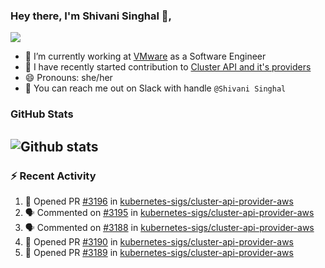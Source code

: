 ### Hey there, I'm Shivani Singhal 👋, 
![](https://komarev.com/ghpvc/?username=shivi28&color=green)

- 🔭 I’m currently working at [VMware](https://tanzu.vmware.com/) as a Software Engineer
- 👯 I have recently started contribution to [Cluster API and it's providers](https://github.com/kubernetes-sigs/cluster-api)
- 😄 Pronouns: she/her
- 💞️ You can reach me out on Slack with handle `@Shivani Singhal` 


### GitHub Stats

![Github stats](https://github-readme-stats.vercel.app/api?username=shivi28&count_private=true&show_icons=true&theme=dark&include_all_commits=true)
---

### :zap: Recent Activity

<!--START_SECTION:activity-->
1. 💪 Opened PR [#3196](https://github.com/kubernetes-sigs/cluster-api-provider-aws/pull/3196) in [kubernetes-sigs/cluster-api-provider-aws](https://github.com/kubernetes-sigs/cluster-api-provider-aws)
2. 🗣 Commented on [#3195](https://github.com/kubernetes-sigs/cluster-api-provider-aws/issues/3195) in [kubernetes-sigs/cluster-api-provider-aws](https://github.com/kubernetes-sigs/cluster-api-provider-aws)
3. 🗣 Commented on [#3188](https://github.com/kubernetes-sigs/cluster-api-provider-aws/issues/3188) in [kubernetes-sigs/cluster-api-provider-aws](https://github.com/kubernetes-sigs/cluster-api-provider-aws)
4. 💪 Opened PR [#3190](https://github.com/kubernetes-sigs/cluster-api-provider-aws/pull/3190) in [kubernetes-sigs/cluster-api-provider-aws](https://github.com/kubernetes-sigs/cluster-api-provider-aws)
5. 💪 Opened PR [#3189](https://github.com/kubernetes-sigs/cluster-api-provider-aws/pull/3189) in [kubernetes-sigs/cluster-api-provider-aws](https://github.com/kubernetes-sigs/cluster-api-provider-aws)
<!--END_SECTION:activity-->

